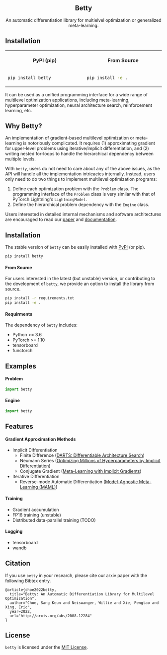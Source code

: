 <h2 align="center">
  Betty
</h2>
<p align="center">
  An automatic differentiation library for multielvel optimization or generalized meta-learning. 
</p>

## Installation
<table>
<tr>
<th align="center">
<img width="441" height="1">
<p> 
PyPI (pip)
</p>
</th>
<th align="center">
<img width="441" height="1">
<p> 
From Source
</p>
</th>
</tr>
<tr>
<td>

```bash
pip install betty
``` 

</td>
<td>  

```bash
pip install -e .
```  

</td>
</tr>
</table>

It can be used as a unified programming interface for a wide range of multilevel optimization
applications, including meta-learning, hyperparameter optimization, neural architecture search,
reinforcement learning, etc.

## Why Betty?
An implementation of gradient-based multilevel optimization or meta-learning is notoriously
complicated. It requires (1) approximating gradient for upper-level problems using
iterative/implicit differentiation, and (2) writing nested for-loops to handle the hierarchical
dependency between multiple levels.

With `betty`, users do not need to care about any of the above issues, as the API will handle all
the implementation intricacies internally. Instead, users only need to do two things to implement
multilevel optimization programs:
1. Define each optimization problem with the `Problem` class. The programming interface of the
`Problem` class is very similar with that of PyTorch Lightning's `LightningModel`.
1. Define the hierarchical problem dependency with the `Engine` class.

Users interested in detailed internal mechanisms and software architectures are encouraged to
read our [paper](.) and [documentation](.).


## Installation
The stable version of `betty` can be easily installed with [PyPI](https://pypi.org/) (or pip).
```bash
pip install betty
```

#### From Source
For users interested in the latest (but unstable) version, or contributing to the development of
 `betty`, we provide an option to install the library from source.
```bash
pip install -r requirements.txt
pip install -e .
```

#### Requirments
The dependency of `betty` includes:
- Python >= 3.6
- PyTorch >= 1.10
- tensorboard
- functorch

## Examples
#### Problem
```python
import betty
```

#### Engine
```python
import betty
```

## Features
#### Gradient Approximation Methods
- Implicit Differentiation
  - Finite Difference ([DARTS: Differentiable Architecture Search](https://arxiv.org/abs/1806.09055))
  - Neumann Series ([Optimizing Millions of Hyperparameters by Implicit Differentiation](http://proceedings.mlr.press/v108/lorraine20a/lorraine20a.pdf))
  - Conjugate Gradient ([Meta-Learning with Implicit Gradients](https://proceedings.neurips.cc/paper/2019/file/072b030ba126b2f4b2374f342be9ed44-Paper.pdf))
- Iterative Differentiation
  - Reverse-mode Automatic Differentiation ([Model-Agnostic Meta-Learning (MAML)](https://arxiv.org/abs/1703.03400))


#### Training
- Gradient accumulation
- FP16 training (unstable)
- Distributed data-parallel training (TODO)

#### Logging
- tensorboard
- wandb

## Citation
If you use `betty` in your research, please cite our arxiv paper with the following Bibtex entry.
```
@article{choe2022betty,
  title="Betty: An Automatic Differentiation Library for Multilevel Optimization",
  author="Choe, Sang Keun and Neiswanger, Willie and Xie, Pengtao and Xing, Eric",
  year=2022,
  url="http://arxiv.org/abs/2008.12284"
}
```

## License
`betty` is licensed under the [MIT License](LICENSE).